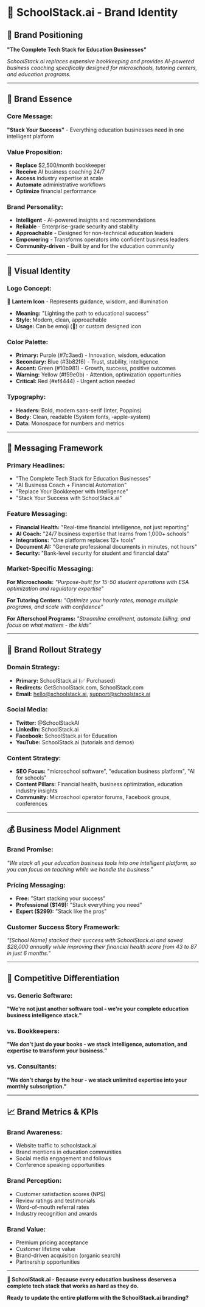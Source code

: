 # 🏮 SchoolStack.ai - Brand Identity

## 🎯 **Brand Positioning**

**"The Complete Tech Stack for Education Businesses"**

*SchoolStack.ai replaces expensive bookkeeping and provides AI-powered business coaching specifically designed for microschools, tutoring centers, and education programs.*

---

## 🧠 **Brand Essence**

### **Core Message:**
**"Stack Your Success"** - Everything education businesses need in one intelligent platform

### **Value Proposition:**
- **Replace** $2,500/month bookkeeper
- **Receive** AI business coaching 24/7
- **Access** industry expertise at scale
- **Automate** administrative workflows
- **Optimize** financial performance

### **Brand Personality:**
- **Intelligent** - AI-powered insights and recommendations
- **Reliable** - Enterprise-grade security and stability  
- **Approachable** - Designed for non-technical education leaders
- **Empowering** - Transforms operators into confident business leaders
- **Community-driven** - Built by and for the education community

---

## 🎨 **Visual Identity**

### **Logo Concept:**
🏮 **Lantern Icon** - Represents guidance, wisdom, and illumination
- **Meaning:** "Lighting the path to educational success"
- **Style:** Modern, clean, approachable
- **Usage:** Can be emoji (🏮) or custom designed icon

### **Color Palette:**
- **Primary:** Purple (#7c3aed) - Innovation, wisdom, education
- **Secondary:** Blue (#3b82f6) - Trust, stability, intelligence  
- **Accent:** Green (#10b981) - Growth, success, positive outcomes
- **Warning:** Yellow (#f59e0b) - Attention, optimization opportunities
- **Critical:** Red (#ef4444) - Urgent action needed

### **Typography:**
- **Headers:** Bold, modern sans-serif (Inter, Poppins)
- **Body:** Clean, readable (System fonts, -apple-system)
- **Data:** Monospace for numbers and metrics

---

## 📢 **Messaging Framework**

### **Primary Headlines:**
- "The Complete Tech Stack for Education Businesses"
- "AI Business Coach + Financial Automation"
- "Replace Your Bookkeeper with Intelligence"
- "Stack Your Success with SchoolStack.ai"

### **Feature Messaging:**
- **Financial Health:** "Real-time financial intelligence, not just reporting"
- **AI Coach:** "24/7 business expertise that learns from 1,000+ schools"
- **Integrations:** "One platform replaces 12+ tools"
- **Document AI:** "Generate professional documents in minutes, not hours"
- **Security:** "Bank-level security for student and financial data"

### **Market-Specific Messaging:**

**For Microschools:**
*"Purpose-built for 15-50 student operations with ESA optimization and regulatory expertise"*

**For Tutoring Centers:**
*"Optimize your hourly rates, manage multiple programs, and scale with confidence"*

**For Afterschool Programs:**
*"Streamline enrollment, automate billing, and focus on what matters - the kids"*

---

## 🚀 **Brand Rollout Strategy**

### **Domain Strategy:**
- **Primary:** SchoolStack.ai (✅ Purchased)
- **Redirects:** GetSchoolStack.com, SchoolStack.com
- **Email:** hello@schoolstack.ai, support@schoolstack.ai

### **Social Media:**
- **Twitter:** @SchoolStackAI
- **LinkedIn:** SchoolStack.ai
- **Facebook:** SchoolStack.ai for Education
- **YouTube:** SchoolStack.ai (tutorials and demos)

### **Content Strategy:**
- **SEO Focus:** "microschool software", "education business platform", "AI for schools"
- **Content Pillars:** Financial health, business optimization, education industry insights
- **Community:** Microschool operator forums, Facebook groups, conferences

---

## 💰 **Business Model Alignment**

### **Brand Promise:**
*"We stack all your education business tools into one intelligent platform, so you can focus on teaching while we handle the business."*

### **Pricing Messaging:**
- **Free:** "Start stacking your success"
- **Professional ($149):** "Stack everything you need"
- **Expert ($299):** "Stack like the pros"

### **Customer Success Story Framework:**
*"[School Name] stacked their success with SchoolStack.ai and saved $28,000 annually while improving their financial health score from 43 to 87 in just 6 months."*

---

## 🎯 **Competitive Differentiation**

### **vs. Generic Software:**
**"We're not just another software tool - we're your complete education business intelligence stack."**

### **vs. Bookkeepers:**
**"We don't just do your books - we stack intelligence, automation, and expertise to transform your business."**

### **vs. Consultants:**
**"We don't charge by the hour - we stack unlimited expertise into your monthly subscription."**

---

## 📈 **Brand Metrics & KPIs**

### **Brand Awareness:**
- Website traffic to schoolstack.ai
- Brand mentions in education communities
- Social media engagement and follows
- Conference speaking opportunities

### **Brand Perception:**
- Customer satisfaction scores (NPS)
- Review ratings and testimonials
- Word-of-mouth referral rates
- Industry recognition and awards

### **Brand Value:**
- Premium pricing acceptance
- Customer lifetime value
- Brand-driven acquisition (organic search)
- Partnership opportunities

---

**🏮 SchoolStack.ai - Because every education business deserves a complete tech stack that works as hard as they do.** 

**Ready to update the entire platform with the SchoolStack.ai branding?**
